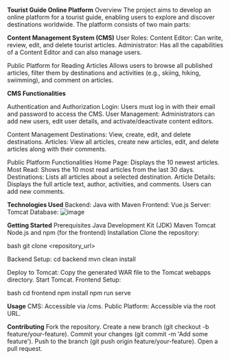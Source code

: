 **Tourist Guide Online Platform**
Overview
The project aims to develop an online platform for a tourist guide, enabling users to explore and discover destinations worldwide. The platform consists of two main parts:

**Content Management System (CMS)**
User Roles:
        Content Editor: Can write, review, edit, and delete tourist articles.
        Administrator: Has all the capabilities of a Content Editor and can also manage users.
        
Public Platform for Reading Articles
Allows users to browse all published articles, filter them by destinations and activities (e.g., skiing, hiking, swimming), and comment on articles.

**CMS Functionalities**

Authentication and Authorization
Login: Users must log in with their email and password to access the CMS.
User Management: Administrators can add new users, edit user details, and activate/deactivate content editors.

Content Management
Destinations: View, create, edit, and delete destinations.
Articles: View all articles, create new articles, edit, and delete articles along with their comments.

Public Platform Functionalities
Home Page: Displays the 10 newest articles.
Most Read: Shows the 10 most read articles from the last 30 days.
Destinations: Lists all articles about a selected destination.
Article Details: Displays the full article text, author, activities, and comments. Users can add new comments.


**Technologies Used**
Backend: Java with Maven
Frontend: Vue.js
Server: Tomcat
Database:
![image](https://github.com/kvucicevic/Web-Project---Tourist-guide/assets/115493179/142cffe9-7263-4cee-aed2-c1faf51463e8)


**Getting Started**
Prerequisites
Java Development Kit (JDK)
Maven
Tomcat
Node.js and npm (for the frontend)
Installation
Clone the repository:

bash
git clone <repository_url>

Backend Setup:
cd backend
mvn clean install

Deploy to Tomcat:
Copy the generated WAR file to the Tomcat webapps directory.
Start Tomcat.
Frontend Setup:

bash
cd frontend
npm install
npm run serve

**Usage**
CMS: Accessible via /cms.
Public Platform: Accessible via the root URL.

**Contributing**
Fork the repository.
Create a new branch (git checkout -b feature/your-feature).
Commit your changes (git commit -m 'Add some feature').
Push to the branch (git push origin feature/your-feature).
Open a pull request.

